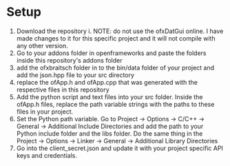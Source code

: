 # Setup
  1. Download the repository 
    i. NOTE: do not use the ofxDatGui online. I have made changes to it for this specific project and it will not compile with any other version. 
  2. Go to your addons folder in openframeworks and paste the folders inside this repository's addons folder
  3. add the ofxbraitsch folder in to the bin/data folder of your project and add the json.hpp file to your src directory
  4. replace the ofApp.h and ofApp.cpp that was generated with the respective files in this repository
  5. Add the python script and text files into your src folder. Inside the ofApp.h files, replace the path variable strings with the paths to these files in your project. 
  6. Set the Python path variable. Go to Project -> Options -> C/C++ -> General -> Additional Include Directories and add the path to your Python include folder and the libs folder. Do the same thing in the Project -> Options -> Linker -> General -> Additional Library Directories
  7. Go into the client_secret.json and update it with your project specific API keys and credentials.  
  
  
